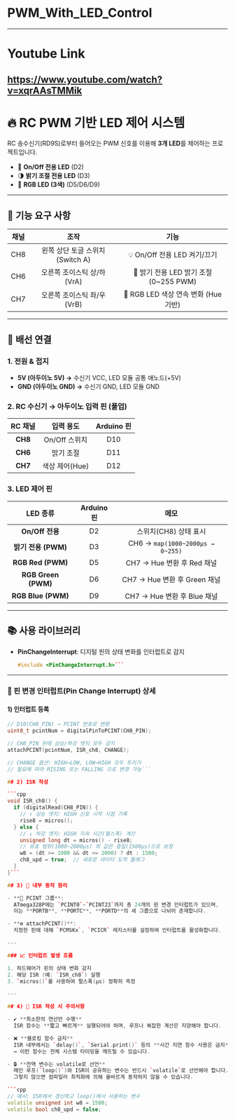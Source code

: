 # PWM_With_LED_Control

---
# Youtube Link
https://www.youtube.com/watch?v=xqrAAsTMMik
---


# 🔥 RC PWM 기반 LED 제어 시스템

RC 송수신기(RD9S)로부터 들어오는 PWM 신호를 이용해 **3개 LED**를 제어하는 프로젝트입니다.  
- 🔲 **On/Off 전용 LED** (D2)  
- 🌗 **밝기 조절 전용 LED** (D3)  
- 🌈 **RGB LED (3색)** (D5/D6/D9)

---

## 🎯 기능 요구 사항

| 채널 | 조작                          | 기능                                         |
|:----:|:----------------------------:|:-------------------------------------------:|
| CH8  | 왼쪽 상단 토글 스위치 (Switch A) | 💡 On/Off 전용 LED 켜기/끄기                  |
| CH6  | 오른쪽 조이스틱 상/하 (VrA)     | 🔆 밝기 전용 LED 밝기 조절 (0~255 PWM)         |
| CH7  | 오른쪽 조이스틱 좌/우 (VrB)     | 🎨 RGB LED 색상 연속 변화 (Hue 기반)           |

---

## 🔌 배선 연결

### 1. 전원 & 접지  
- **5V (아두이노 5V) →** 수신기 VCC, LED 모듈 공통 애노드(+5V)  
- **GND (아두이노 GND) →** 수신기 GND, LED 모듈 GND

### 2. RC 수신기 → 아두이노 입력 핀 (풀업)  
| RC 채널 | 입력 용도           | Arduino 핀  |
|:-------:|:------------------:|:-----------:|
| **CH8** | On/Off 스위치      | D10         |
| **CH6** | 밝기 조절          | D11         |
| **CH7** | 색상 제어(Hue)     | D12         |

### 3. LED 제어 핀  
| LED 종류               | Arduino 핀    | 메모                                                  |
|:---------------------:|:------------:|:----------------------------------------------------:|
| **On/Off 전용**       | D2           | 스위치(CH8) 상태 표시                                 |
| **밝기 전용 (PWM)**   | D3           | CH6 → `map(1000~2000μs → 0~255)`                      |
| **RGB Red (PWM)**     | D5           | CH7 → Hue 변환 후 Red 채널                            |
| **RGB Green (PWM)**   | D6           | CH7 → Hue 변환 후 Green 채널                          |
| **RGB Blue (PWM)**    | D9           | CH7 → Hue 변환 후 Blue 채널                           |

---

## 📚 사용 라이브러리

- **PinChangeInterrupt**: 디지털 핀의 상태 변화를 인터럽트로 감지  
  ```cpp
  #include <PinChangeInterrupt.h>```

---

### 🔄 핀 변경 인터럽트(Pin Change Interrupt) 상세

#### 1) 인터럽트 등록  
```cpp
// D10(CH8_PIN) → PCINT 번호로 변환
uint8_t pcintNum = digitalPinToPCINT(CH8_PIN);

// CH8_PIN 핀에 상승/하강 엣지 모두 감지
attachPCINT(pcintNum, ISR_ch8, CHANGE);

// CHANGE 옵션: HIGH→LOW, LOW→HIGH 모두 트리거
// 필요에 따라 RISING 또는 FALLING 으로 변경 가능```

## 2) ISR 작성

```cpp
void ISR_ch8() {
  if (digitalRead(CH8_PIN)) {
    // ↑ 상승 엣지: HIGH 신호 시작 시점 기록
    rise8 = micros();
  } else {
    // ↓ 하강 엣지: HIGH 지속 시간(펄스폭) 계산
    unsigned long dt = micros() - rise8;
    // 유효 범위(1000~2000µs) 외 값은 중립(1500µs)으로 보정
    w8 = (dt >= 1000 && dt <= 2000) ? dt : 1500;
    ch8_upd = true;  // 새로운 데이터 도착 플래그
  }
}```

## 3) 🧠 내부 동작 원리

- **🧠 PCINT 그룹**:  
  ATmega328P에는 `PCINT0`~`PCINT23`까지 총 24개의 핀 변경 인터럽트가 있으며,  
  이는 **PORTB**, **PORTC**, **PORTD**의 세 그룹으로 나뉘어 존재합니다.

- **⚙️ attachPCINT()**:  
  지정한 핀에 대해 `PCMSKx`, `PCICR` 레지스터를 설정하여 인터럽트를 활성화합니다.

---

### 📈 인터럽트 발생 흐름

1. 하드웨어가 핀의 상태 변화 감지  
2. 해당 ISR (예: `ISR_ch8`) 실행  
3. `micros()`를 사용하여 펄스폭(μs) 정확히 측정

---

## 4) 🚨 ISR 작성 시 주의사항

- ✔️ **최소한의 연산만 수행**  
  ISR 함수는 **짧고 빠르게** 실행되어야 하며, 루프나 복잡한 계산은 지양해야 합니다.

- ❌ **블로킹 함수 금지**  
  ISR 내부에서는 `delay()`, `Serial.print()` 등의 **시간 지연 함수 사용은 금지**해야 합니다.  
  → 이런 함수는 전체 시스템 타이밍을 깨뜨릴 수 있습니다.

- 🔒 **전역 변수는 volatile로 선언**  
  메인 루프(`loop()`)와 ISR이 공유하는 변수는 반드시 `volatile`로 선언해야 합니다.  
  그렇지 않으면 컴파일러 최적화에 의해 올바르게 동작하지 않을 수 있습니다.

```cpp
// 예시: ISR에서 갱신하고 loop()에서 사용하는 변수
volatile unsigned int w8 = 1500;
volatile bool ch8_upd = false;
